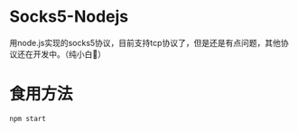 # Socks5-Nodejs

用node.js实现的socks5协议，目前支持tcp协议了，但是还是有点问题，其他协议还在开发中。（纯小白👀）

# 食用方法
```bash
npm start
```